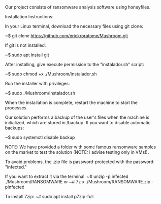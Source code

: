 Our project consists of ransomware analysis software using honeyfiles.

Installation Instructions:

In your Linux terminal, download the necessary files using git clone:

~$ git clone https://github.com/erickroratome/Mushroom.git

If git is not installed:

~$ sudo apt install git

After installing, give execute permission to the "instalador.sh" script:

~$ sudo chmod +x ./Mushroom/instalador.sh

Run the installer with privileges:

~$ sudo ./Mushroom/instalador.sh

When the installation is complete, restart the machine to start the processes.

Our solution performs a backup of the user's files when the machine is initialized, which are stored in /backup. If you want to disable automatic backups:

~$ sudo systemctl disable backup

NOTE:
We have provided a folder with some famous ransomware samples on the market to test the solution (NOTE: I advise testing only in VMs!).

To avoid problems, the .zip file is password-protected with the password: "infected."

If you want to extract it via the terminal:
~# unzip -p infected ./Mushroom/RANSOMWARE
or
~# 7z x ./Mushroom/RANSOMWARE.zip -pinfected

To install 7zip:
~# sudo apt install p7zip-full
